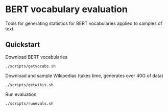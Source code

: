 # BERT vocabulary evaluation

Tools for generating statistics for BERT vocabularies applied to
samples of text.

## Quickstart

Download BERT vocabularies

```
./scripts/getvocabs.sh
```

Download and sample Wikipedias (takes time, generates over 40G of data)

```
./scripts/getwikis.sh
```

Run evaluation

```
./scripts/runevals.sh
```
